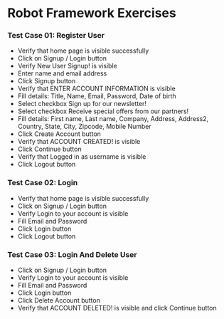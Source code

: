 <h1>Robot Framework Exercises</h1>

<h3>Test Case 01: Register User</h3>
<ul>
<li>Verify that home page is visible successfully</li>
<li>Click on Signup / Login button</li>
<li>Verify New User Signup! is visible</li>
<li>Enter name and email address</li>
<li>Click Signup button</li>
<li>Verify that ENTER ACCOUNT INFORMATION is visible</li>
<li>Fill details: Title, Name, Email, Password, Date of birth</li>
<li>Select checkbox Sign up for our newsletter!</li>
<li>Select checkbox Receive special offers from our partners!</li>
<li>Fill details: First name, Last name, Company, Address, Address2, Country, State, City, Zipcode, Mobile Number</li>
<li>Click Create Account button</li>
<li>Verify that ACCOUNT CREATED! is visible</li>
<li>Click Continue button</li>
<li>Verify that Logged in as username is visible</li>
<li>Click Logout button</li>
</ul>

<h3>Test Case 02: Login</h3>
<ul>
<li>Verify that home page is visible successfully</li>
<li>Click on Signup / Login button</li>
<li>Verify Login to your account is visible</li>
<li>Fill Email and Password</li>
<li>Click Login button</li>
<li>Click Logout button</li>
</ul>

<h3>Test Case 03: Login And Delete User</h3>
<ul>
<li>Click on Signup / Login button</li>
<li>Verify Login to your account is visible</li>
<li>Fill Email and Password</li>
<li>Click Login button</li>
<li>Click Delete Account button</li>
<li>Verify that ACCOUNT DELETED! is visible and click Continue button</li>
</ul>